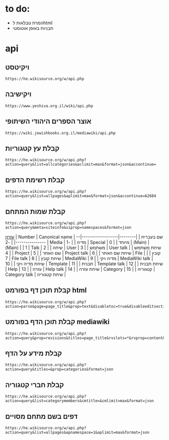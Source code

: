 # to do:
- המרת טבלאות לhtml
- תבניות באופן אוטומטי
# api
## ויקיטסט
```
https://he.wikisource.org/w/api.php
```
## ויקישיבה
```
https://www.yeshiva.org.il/wiki/api.php
```
## אוצר הספרים היהודי השיתופי
```
https://wiki.jewishbooks.org.il/mediawiki/api.php
```

## קבלת עץ קטגוריות
```
https://he.wikisource.org/w/api.php?action=query&list=allcategories&aclimit=max&format=json&accontinue=
```
## קבלת רשימת הדפים
```
https://he.wikisource.org/w/api.php?action=query&list=allpages&aplimit=max&format=json&accontinue=A2684
```
## קבלת שמות המתחם
```
https://he.wikisource.org/w/api.php?action=query&meta=siteinfo&siprop=namespaces&format=json
```
<a href="https://www.mediawiki.org/wiki/Help:Namespaces">עזרה</a>
| Number | Canonical name   | שם בעברית  |
|--------|------------------|-----------------|
| -2     | Media            | מדיה            |
| -1     | Special          | מיוחד         |
| 0      | (Main)           | (Main)          |
| 1      | Talk             | שיחה            |
| 2      | User             | משתמש            |
| 3      | User talk        | שיחת משתמש       |
| 4      | Project          | שם האתר         |
| 5      | Project talk     | שיחת שם האתר    |
| 6      | File             | קובץ            |
| 7      | File talk        | שיחת קובץ       |
| 8      | MediaWiki        | מדיה ויקי       |
| 9      | MediaWiki talk   | שיחת מדיה ויקי  |
| 10     | Template         | תבנית        |
| 11     | Template talk    | שיחת תבנית   |
| 12     | Help             | עזרה            |
| 13     | Help talk        | שיחת עזרה       |
| 14     | Category         | קטגוריה        |
| 15     | Category talk    | שיחת קטגוריה   |

## קבלת תוכן דף בפורמט html
```
https://he.wikisource.org/w/api.php?action=parse&page=page_title&prop=text&disabletoc=true&disableeditsection=true&format=json

```
## קבלת תוכן הדף בפורמט mediawiki
```
https://he.wikisource.org/w/api.php?action=query&prop=revisions&titles=page_title&rvslots=*&rvprop=content&format=json
```
## קבלת מידע על הדף
```
https://he.wikisource.org/w/api.php?action=query&titles=&prop=categories&format=json
```
## קבלת חברי קטגוריה
```
https://he.wikisource.org/w/api.php?action=query&list=categorymembers&cmtitle=&cmlimit=max&format=json
```
## דפים בשם מתחם מסויים
```
https://he.wikisource.org/w/api.php?action=query&list=allpages&apnamespace=1&aplimit=max&format=json
```